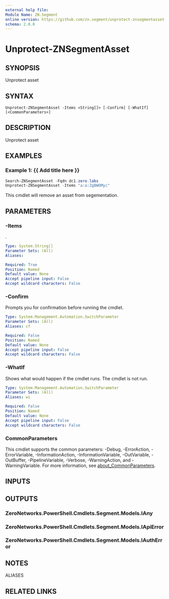 ```yaml
---
external help file:
Module Name: ZN.Segment
online version: https://github.com/zn.segment/unprotect-znsegmentasset
schema: 2.0.0
---
```


# Unprotect-ZNSegmentAsset

## SYNOPSIS
Unprotect asset

## SYNTAX

```
Unprotect-ZNSegmentAsset -Items <String[]> [-Confirm] [-WhatIf] [<CommonParameters>]
```

## DESCRIPTION
Unprotect asset

## EXAMPLES

### Example 1: {{ Add title here }}
```powershell
Search-ZNSegmentAsset -Fqdn dc1.zero.labs
Unprotect-ZNSegmentAsset -Items "a:a:ZgBWOMyc"
```

This cmdlet will remove an asset from segementation.

## PARAMETERS

### -Items
.

```yaml
Type: System.String[]
Parameter Sets: (All)
Aliases:

Required: True
Position: Named
Default value: None
Accept pipeline input: False
Accept wildcard characters: False
```

### -Confirm
Prompts you for confirmation before running the cmdlet.

```yaml
Type: System.Management.Automation.SwitchParameter
Parameter Sets: (All)
Aliases: cf

Required: False
Position: Named
Default value: None
Accept pipeline input: False
Accept wildcard characters: False
```

### -WhatIf
Shows what would happen if the cmdlet runs.
The cmdlet is not run.

```yaml
Type: System.Management.Automation.SwitchParameter
Parameter Sets: (All)
Aliases: wi

Required: False
Position: Named
Default value: None
Accept pipeline input: False
Accept wildcard characters: False
```

### CommonParameters
This cmdlet supports the common parameters: -Debug, -ErrorAction, -ErrorVariable, -InformationAction, -InformationVariable, -OutVariable, -OutBuffer, -PipelineVariable, -Verbose, -WarningAction, and -WarningVariable. For more information, see [about_CommonParameters](http://go.microsoft.com/fwlink/?LinkID=113216).

## INPUTS

## OUTPUTS

### ZeroNetworks.PowerShell.Cmdlets.Segment.Models.IAny

### ZeroNetworks.PowerShell.Cmdlets.Segment.Models.IApiError

### ZeroNetworks.PowerShell.Cmdlets.Segment.Models.IAuthError

## NOTES

ALIASES

## RELATED LINKS

